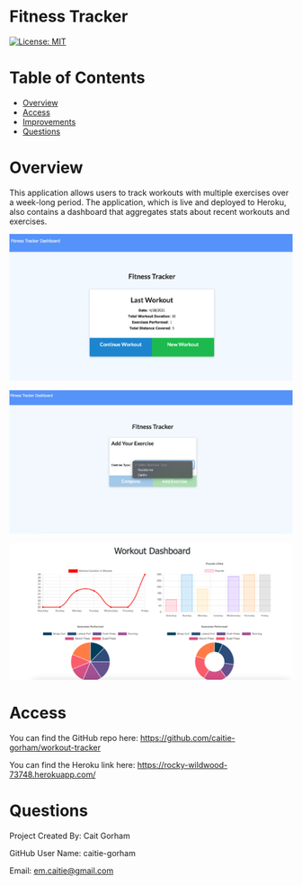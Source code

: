 # Fitness Tracker

[![License: MIT](https://img.shields.io/badge/License-MIT-yellow.svg)](https://opensource.org/licenses/MIT)

# Table of Contents 

* [Overview](#Overview)
* [Access](#Access)
* [Improvements](#Improvements)
* [Questions](#Questions)


# Overview

This application allows users to track workouts with multiple exercises over a week-long period. The application, which is live and deployed to Heroku, also contains a dashboard that aggregates stats about recent workouts and exercises. 

![Alt text](./Assets/Homepage-1.png?raw=true "Homepage")

![Alt text](./Assets/Dropdown.png?raw=true "Add Exercise Page")

![Alt text](./Assets/Stats.png?raw=true "Stats Page")


# Access

You can find the GitHub repo here: https://github.com/caitie-gorham/workout-tracker

You can find the Heroku link here: https://rocky-wildwood-73748.herokuapp.com/

# Questions

Project Created By: Cait Gorham

GitHub User Name: caitie-gorham

Email: em.caitie@gmail.com






